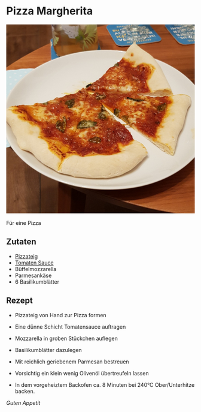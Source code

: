 # Pizza Margherita

![img](imgs/Pizza_Margherita.jpg)

Für eine Pizza

## Zutaten
- [Pizzateig](Pizzateig.md)
- [Tomaten Sauce](Tomaten_Sauce.md)
- Büffelmozzarella
- Parmesankäse
- 6 Basilikumblätter

## Rezept
- Pizzateig von Hand zur Pizza formen

- Eine dünne Schicht Tomatensauce auftragen

- Mozzarella in groben Stückchen auflegen

- Basilikumblätter dazulegen

- Mit reichlich geriebenem Parmesan bestreuen

- Vorsichtig ein klein wenig Olivenöl übertreufeln lassen

- In dem vorgeheiztem Backofen ca. 8 Minuten bei 240°C Ober/Unterhitze backen.


*Guten Appetit*
